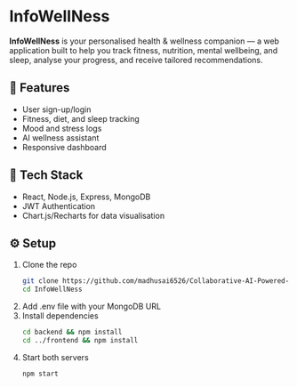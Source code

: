 # InfoWellNess
**InfoWellNess** is your personalised health & wellness companion — a web application built to help you track fitness, nutrition, mental wellbeing, and sleep, analyse your progress, and receive tailored recommendations.

## 🚀 Features
- User sign-up/login
- Fitness, diet, and sleep tracking
- Mood and stress logs
- AI wellness assistant
- Responsive dashboard

## 🧬 Tech Stack
- React, Node.js, Express, MongoDB
- JWT Authentication
- Chart.js/Recharts for data visualisation

## ⚙️ Setup
1. Clone the repo  
   ```bash
   git clone https://github.com/madhusai6526/Collaborative-AI-Powered-Ideation-Project-Management-Platform.git
   cd InfoWellNess
   ```
2. Add .env file with your MongoDB URL  
3. Install dependencies  
   ```bash
   cd backend && npm install
   cd ../frontend && npm install
   ```
4. Start both servers  
   ```bash
   npm start
   ```

